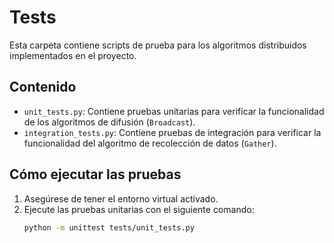 # Tests

Esta carpeta contiene scripts de prueba para los algoritmos distribuidos implementados en el proyecto.

## Contenido

- `unit_tests.py`: Contiene pruebas unitarias para verificar la funcionalidad de los algoritmos de difusión (`Broadcast`).
- `integration_tests.py`: Contiene pruebas de integración para verificar la funcionalidad del algoritmo de recolección de datos (`Gather`).

## Cómo ejecutar las pruebas

1. Asegúrese de tener el entorno virtual activado.
2. Ejecute las pruebas unitarias con el siguiente comando:
   ```bash
   python -m unittest tests/unit_tests.py
